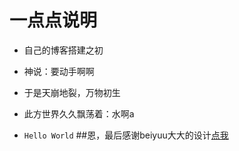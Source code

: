 # 一点点说明

* 自己的博客搭建之初
* 神说：要动手啊啊

* 于是天崩地裂，万物初生
* 此方世界久久飘荡着：水啊a
* `Hello World`
##恩，最后感谢beiyuu大大的设计[点我](http://beiyuu.com/why-blog)
